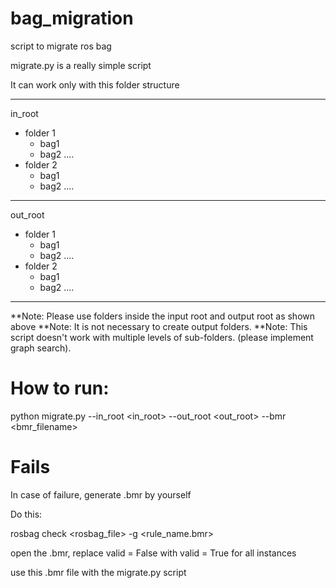 # bag_migration
script to migrate ros bag

migrate.py is a really simple script

It can work only with this folder structure

-------------------------------------------
in_root
 - folder 1
    - bag1
    - bag2
    ....
 - folder 2
    - bag1
    - bag2
    ....
-------------------------------------------
out_root
 - folder 1
    - bag1
    - bag2
    ....
 - folder 2
    - bag1
    - bag2
    ....
-------------------------------------------

**Note: Please use folders inside the input root and output root as shown above
**Note: It is not necessary to create output folders.
**Note: This script doesn't work with multiple levels of sub-folders. (please implement graph search).

# How to run:

python migrate.py --in_root <in_root> --out_root <out_root> --bmr <bmr_filename>

# Fails

In case of failure, generate .bmr by yourself

Do this:

  rosbag check <rosbag_file> -g <rule_name.bmr>

  open the .bmr, replace valid = False with valid = True for all instances

  use this .bmr file with the migrate.py script
